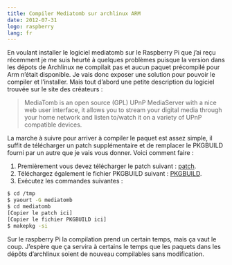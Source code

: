 ```yaml
---
title: Compiler Mediatomb sur archlinux ARM
date: 2012-07-31
logo: raspberry
lang: fr
---
```


En voulant installer le logiciel mediatomb sur le Raspberry Pi que
j’ai reçu récemment je me suis heurté à quelques problèmes
puisque la version dans les dépots de Archlinux ne compilait pas et
aucun paquet précompilé pour Arm n’était disponible. Je vais donc
exposer une solution pour pouvoir le compiler et l’installer. Mais
tout d’abord une petite description du logiciel trouvée sur le site
des créateurs :

> MediaTomb is an open source (GPL) UPnP MediaServer with a nice web user interface, it allows you to stream your digital media through your home network and listen to/watch it on a variety of UPnP compatible devices.

La marche à suivre pour arriver à compiler le paquet est assez simple,
il suffit de télécharger un patch supplémentaire et de remplacer le
PKGBUILD fourni par un autre que je vais vous donner. Voici comment
faire :

1. Premièrement vous devez télécharger le patch suivant : [patch](http://bugs.debian.org/cgi-bin/bugreport.cgi?msg=5;filename=libavformat_0.11_support.patch;att=1;bug=677959).
2. Téléchargez également le fichier PKGBUILD suivant : [PKGBUILD](http://www.pythux.com/exemples/PKGBUILD).
3. Exécutez les commandes suivantes :

```sh
$ cd /tmp
$ yaourt -G mediatomb
$ cd mediatomb
[Copier le patch ici]
[Copier le fichier PKGBUILD ici]
$ makepkg -si
```

Sur le raspberry Pi la compilation prend un certain temps, mais ça
vaut le coup. J’espère que ça servira à certains le temps que les
paquets dans les dépôts d’archlinux soient de nouveau compilables
sans modification.
